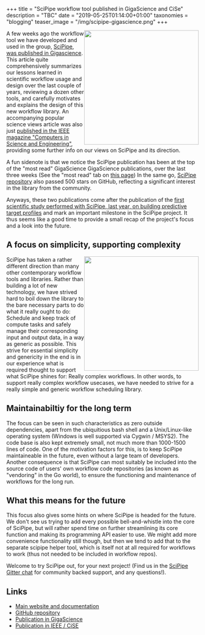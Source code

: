 +++
title = "SciPipe workflow tool published in GigaScience and CiSe"
description = "TBC"
date = "2019-05-25T01:14:00+01:00"
taxonomies = "blogging"
teaser_image = "/img/scipipe-gigascience.png"
+++

<a href="https://pharmb.io/publication/2019-scipipe/" target="_blank"><img src="/img/scipipe-gigascience.png" style="float: right; width: 300px; margin-top: 0;"/></a>

A few weeks ago the workflow tool we have developed and used in the group,
[SciPipe](https://pharmb.io/tool/scipipe/), [was published in Gigascience](https://pharmb.io/publication/2019-scipipe/).
This article quite comprehensively summarizes our lessons learned in scientific
workflow usage and design over the last couple of years, reviewing a dozen other tools,
and carefully motivates and explains the design of this new workflow library.
An accompanying popular science views article was also just
[published in the IEEE magazine "Computers in Science and Engineering"](https://doi.org/10.1109/MCSE.2019.2907814), providing some
further info on our views on SciPipe and its direction.

A fun sidenote is that we notice the SciPipe publication has been at the top of
the "most read" GigaScience GigaScience publications, over the last three weeks
(See the "most read" tab on [this page](https://academic.oup.com/gigascience/pages/in_the_news))
In the same go, [SciPipe repository](https://github.com/scipipe/scipipe/) also
passed 500 stars on GitHub, reflecting a significant interest in the library
from the community.

Anyways, these two publications come after the publication of the [first scientific study performed with SciPipe, last year, on building predictive target profiles](https://pharmb.io/publication/2018-ptp/) and mark an important
milestone in the SciPipe project. It thus seems like a good time to provide a
small recap of the project's focus and a look into the future.

## A focus on simplicity, supporting complexity

<a href="https://academic.oup.com/gigascience/pages/in_the_news" target="_blank"><img src="/img/scipipe-most-read.png" style="float: right; width: 300px; margin-top: 0;"/></a>

SciPipe has taken a rather different direction than many other contemporary
workflow tools and libraries. Rather than building a lot of new technology,
we have strived hard to boil down the library to the bare necessary parts
to do what it really ought to do: Schedule and keep track of compute tasks
and safely manage their corresponding input and output data, in a way as
generic as possible. This strive for essential simplicity and genericity
in the end is in our experience what is required thought to support what
SciPipe shines for: Really complex workflows. In other words, to support
really complex workflow usecases, we have needed to strive for a really
simple and generic workflow scheduling library.

## Maintainabiltiy for the long term

The focus can be seen in such characteristics as zero outside dependencies,
apart from the ubiquitious bash shell and a Unix/Linux-like operating system
(Windows is well supported via Cygwin / MSYS2). The code base is also kept
extremely small, not much more than 1000-1500 lines of code. One of the
motivation factors for this, is to keep SciPipe maintaineable in the future,
even without a large team of developers. Another consequence is that SciPipe
can most suitably be included into the source code of users' own workflow code
repositories (as known as "vendoring" in the Go world), to ensure the
functioning and maintenance of workflows for the long run.

## What this means for the future

This focus also gives some hints on where SciPipe is headed for the future.  We
don't see us trying to add every possible bell-and-whistle into the core of
SciPipe, but will rather spend time on further streamlining its core function
and making its programming API easier to use. We might add more convenience
functionality still though, but then we tend to add that to the separate
scipipe helper tool, which is itself not at all required for workflows to work
(thus not needed to be included in workflow repos).

Welcome to try SciPipe out, for your next project! (Find us in the [SciPipe Gitter chat](https://gitter.im/scipipe/scipipe)
for community backed support,
and any questions!).

## Links

- [Main website and documentation](https://scipipe.org)
- [GitHub repository](https://github.com/scipipe/scipipe)
- [Publication in GigaScience](https://pharmb.io/publication/2019-scipipe/)
- [Publication in IEEE / CiSE](https://doi.org/10.1109/MCSE.2019.2907814)
